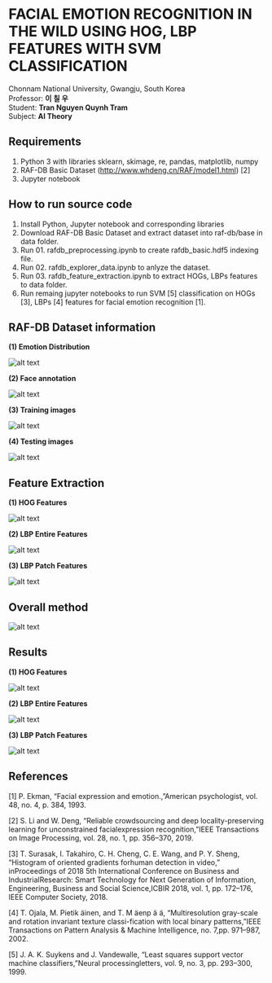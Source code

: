 # FACIAL EMOTION RECOGNITION IN THE WILD USING HOG, LBP FEATURES WITH SVM CLASSIFICATION
Chonnam National University, Gwangju, South Korea<br/>
Professor: **이 칠 우**<br/>
Student: **Tran Nguyen Quynh Tram**<br/>
Subject: **AI Theory**<br/>

## Requirements
1. Python 3 with libraries sklearn, skimage, re, pandas, matplotlib, numpy
2. RAF-DB Basic Dataset (http://www.whdeng.cn/RAF/model1.html) [2]
3. Jupyter notebook

## How to run source code
1. Install Python, Jupyter notebook and corresponding libraries
2. Download RAF-DB Basic Dataset and extract dataset into raf-db/base in data folder.
3. Run 01. rafdb_preprocessing.ipynb to create rafdb_basic.hdf5 indexing file.
4. Run 02. rafdb_explorer_data.ipynb to anlyze the dataset.
5. Run 03. rafdb_feature_extraction.ipynb to extract HOGs, LBPs features to data folder.
6. Run remaing jupyter notebooks to run SVM [5] classification on HOGs [3], LBPs [4] features for facial emotion recognition [1].

## RAF-DB Dataset information
**(1) Emotion Distribution**

![alt text](https://github.com/tramtran2/chonnam_aitheory_final_project/blob/master/images/rafdb_data_distribution.png)

**(2) Face annotation**

![alt text](https://github.com/tramtran2/chonnam_aitheory_final_project/blob/master/images/rafdb_image_annotation.png)

**(3) Training images**

![alt text](https://github.com/tramtran2/chonnam_aitheory_final_project/blob/master/images/traininig_images.png)

**(4) Testing images**

![alt text](https://github.com/tramtran2/chonnam_aitheory_final_project/blob/master/images/testing_images.png)

## Feature Extraction
**(1) HOG Features**

![alt text](https://github.com/tramtran2/chonnam_aitheory_final_project/blob/master/images/hog_features.png)


**(2) LBP Entire Features**

![alt text](https://github.com/tramtran2/chonnam_aitheory_final_project/blob/master/images/lbp_entire_features.png)


**(3) LBP Patch Features**

![alt text](https://github.com/tramtran2/chonnam_aitheory_final_project/blob/master/images/lbp_patch_features.png)

## Overall method

![alt text](https://github.com/tramtran2/chonnam_aitheory_final_project/blob/master/images/algorithm.png)

## Results
**(1) HOG Features**

![alt text](https://github.com/tramtran2/chonnam_aitheory_final_project/blob/master/images/cm_hog.png)


**(2) LBP Entire Features**

![alt text](https://github.com/tramtran2/chonnam_aitheory_final_project/blob/master/images/cm_lbp_entire.png)


**(3) LBP Patch Features**

![alt text](https://github.com/tramtran2/chonnam_aitheory_final_project/blob/master/images/cm_lbp_patch.png)

## References
[1]  P. Ekman, “Facial expression and emotion.,”American psychologist, vol. 48, no. 4, p. 384, 1993.

[2]  S. Li and W. Deng, “Reliable crowdsourcing and deep locality-preserving learning for unconstrained facialexpression recognition,”IEEE Transactions on Image Processing, vol. 28, no. 1, pp. 356–370, 2019.

[3]  T. Surasak, I. Takahiro, C. H. Cheng, C. E. Wang, and P. Y. Sheng, “Histogram of oriented gradients forhuman detection in video,” inProceedings of 2018 5th International Conference on Business and IndustrialResearch: Smart Technology for Next Generation of Information, Engineering, Business and Social Science,ICBIR 2018, vol. 1, pp. 172–176, IEEE Computer Society, 2018.

[4]  T. Ojala, M. Pietik ̈ainen, and T. M ̈aenp ̈a ̈a, “Multiresolution gray-scale and rotation invariant texture classi-fication with local binary patterns,”IEEE Transactions on Pattern Analysis & Machine Intelligence, no. 7,pp. 971–987, 2002.

[5]  J. A. K. Suykens and J. Vandewalle, “Least squares support vector machine classifiers,”Neural processingletters, vol. 9, no. 3, pp. 293–300, 1999.
